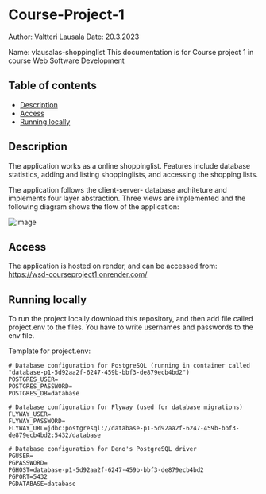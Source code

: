 # Course-Project-1
Author: Valtteri Lausala
Date: 20.3.2023 

Name: vlausalas-shoppinglist
This documentation is for Course project 1 in course Web Software Development

## Table of contents

- [Description](#Description)
- [Access](#Access)
- [Running locally](#Offline)


## Description

The application works as a online shoppinglist. Features include database statistics, adding and listing shoppinglists, and accessing the shopping lists.

The application follows the client-server- database architeture and implements four layer abstraction. Three views are implemented and the following diagram shows the flow of the application: 


![image](https://user-images.githubusercontent.com/65358249/226315253-294f57e6-b327-40ea-a1aa-afbdecd3b981.png)



## Access

The application is hosted on render, and can be accessed from: 
https://wsd-courseproject1.onrender.com/

## Running locally

To run the project locally download this repository, and then add file called project.env to the files. You have to write usernames and passwords to the env file.

Template for project.env:
```
# Database configuration for PostgreSQL (running in container called "database-p1-5d92aa2f-6247-459b-bbf3-de879ecb4bd2")
POSTGRES_USER=
POSTGRES_PASSWORD=
POSTGRES_DB=database

# Database configuration for Flyway (used for database migrations)
FLYWAY_USER=
FLYWAY_PASSWORD=
FLYWAY_URL=jdbc:postgresql://database-p1-5d92aa2f-6247-459b-bbf3-de879ecb4bd2:5432/database

# Database configuration for Deno's PostgreSQL driver
PGUSER=
PGPASSWORD=
PGHOST=database-p1-5d92aa2f-6247-459b-bbf3-de879ecb4bd2
PGPORT=5432
PGDATABASE=database
```

